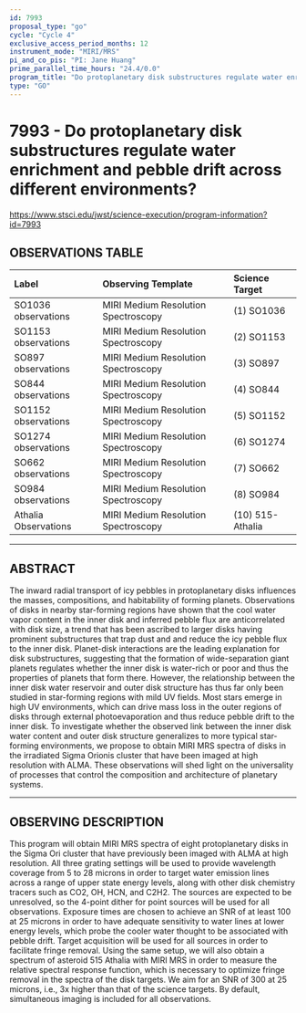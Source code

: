 ```yaml
---
id: 7993
proposal_type: "go"
cycle: "Cycle 4"
exclusive_access_period_months: 12
instrument_mode: "MIRI/MRS"
pi_and_co_pis: "PI: Jane Huang"
prime_parallel_time_hours: "24.4/0.0"
program_title: "Do protoplanetary disk substructures regulate water enrichment and pebble drift across different environments?"
type: "GO"
---
```

# 7993 - Do protoplanetary disk substructures regulate water enrichment and pebble drift across different environments?
https://www.stsci.edu/jwst/science-execution/program-information?id=7993
## OBSERVATIONS TABLE
| Label                     | Observing Template                | Science Target      |
| :------------------------ | :-------------------------------- | :------------------ |
| SO1036 observations       | MIRI Medium Resolution Spectroscopy | (1) SO1036          |
| SO1153 observations       | MIRI Medium Resolution Spectroscopy | (2) SO1153          |
| SO897 observations        | MIRI Medium Resolution Spectroscopy | (3) SO897           |
| SO844 observations        | MIRI Medium Resolution Spectroscopy | (4) SO844           |
| SO1152 observations       | MIRI Medium Resolution Spectroscopy | (5) SO1152          |
| SO1274 observations       | MIRI Medium Resolution Spectroscopy | (6) SO1274          |
| SO662 observations        | MIRI Medium Resolution Spectroscopy | (7) SO662           |
| SO984 observations        | MIRI Medium Resolution Spectroscopy | (8) SO984           |
| Athalia Observations      | MIRI Medium Resolution Spectroscopy | (10) 515-Athalia    |

---

## ABSTRACT

The inward radial transport of icy pebbles in protoplanetary disks influences the masses, compositions, and habitability of forming planets. Observations of disks in nearby star-forming regions have shown that the cool water vapor content in the inner disk and inferred pebble flux are anticorrelated with disk size, a trend that has been ascribed to larger disks having prominent substructures that trap dust and and reduce the icy pebble flux to the inner disk. Planet-disk interactions are the leading explanation for disk substructures, suggesting that the formation of wide-separation giant planets regulates whether the inner disk is water-rich or poor and thus the properties of planets that form there. However, the relationship between the inner disk water reservoir and outer disk structure has thus far only been studied in star-forming regions with mild UV fields. Most stars emerge in high UV environments, which can drive mass loss in the outer regions of disks through external photoevaporation and thus reduce pebble drift to the inner disk. To investigate whether the observed link between the inner disk water content and outer disk structure generalizes to more typical star-forming environments, we propose to obtain MIRI MRS spectra of disks in the irradiated Sigma Orionis cluster that have been imaged at high resolution with ALMA. These observations will shed light on the universality of processes that control the composition and architecture of planetary systems.

---

## OBSERVING DESCRIPTION

This program will obtain MIRI MRS spectra of eight protoplanetary disks in the Sigma Ori cluster that have previously been imaged with ALMA at high resolution. All three grating settings will be used to provide wavelength coverage from 5 to 28 microns in order to target water emission lines across a range of upper state energy levels, along with other disk chemistry tracers such as CO2, OH, HCN, and C2H2. The sources are expected to be unresolved, so the 4-point dither for point sources will be used for all observations. Exposure times are chosen to achieve an SNR of at least 100 at 25 microns in order to have adequate sensitivity to water lines at lower energy levels, which probe the cooler water thought to be associated with pebble drift. Target acquisition will be used for all sources in order to facilitate fringe removal. Using the same setup, we will also obtain a spectrum of asteroid 515 Athalia with MIRI MRS in order to measure the relative spectral response function, which is necessary to optimize fringe removal in the spectra of the disk targets. We aim for an SNR of 300 at 25 microns, i.e., 3x higher than that of the science targets. By default, simultaneous imaging is included for all observations.
